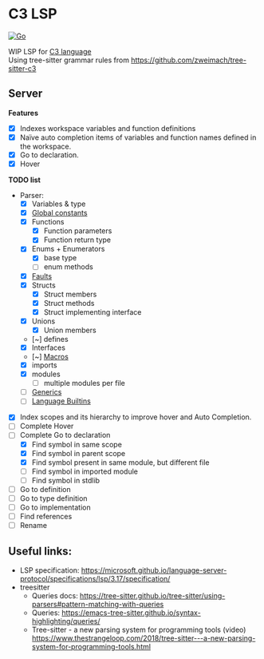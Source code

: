 # C3 LSP
[![Go](https://github.com/pherrymason/c3-lsp/actions/workflows/go.yml/badge.svg)](https://github.com/pherrymason/c3-lsp/actions/workflows/go.yml)

WIP LSP for [C3 language](https://github.com/c3lang/c3c)  
Using tree-sitter grammar rules from https://github.com/zweimach/tree-sitter-c3

## Server
**Features**
- [x] Indexes workspace variables and function definitions
- [x] Naïve auto completion items of variables and function names defined in the workspace.
- [x] Go to declaration.
- [x] Hover

**TODO list**
- Parser:
  - [x] Variables & type
  - [x] [Global constants]()
  - [x] Functions
    - [x] Function parameters
    - [x] Function return type
  - [x] Enums + Enumerators
    - [x] base type 
    - [ ] enum methods
  - [x] [Faults](https://c3-lang.org/references/docs/types/#faults)
  - [x] Structs
    - [x] Struct members
    - [x] Struct methods
    - [x] Struct implementing interface
  - [x] Unions
    - [x] Union members
  - [~] defines
  - [x] Interfaces
  - [~] [Macros](https://c3-lang.org/references/docs/macros/)
  - [x] imports
  - [x] modules
    - [ ] multiple modules per file
  - [ ] [Generics](https://c3-lang.org/references/docs/generics/)
  - [ ] [Language Builtins](https://c3-lang.org/references/docs/builtins/)

- [x] Index scopes and its hierarchy to improve hover and Auto Completion.
- [ ] Complete Hover
- [ ] Complete Go to declaration
  - [x] Find symbol in same scope
  - [x] Find symbol in parent scope
  - [x] Find symbol present in same module, but different file
  - [ ] Find symbol in imported module
  - [ ] Find symbol in stdlib
- [ ] Go to definition
- [ ] Go to type definition
- [ ] Go to implementation
- [ ] Find references
- [ ] Rename

## Useful links:
- LSP specification: https://microsoft.github.io/language-server-protocol/specifications/lsp/3.17/specification/
- treesitter
  - Queries docs: https://tree-sitter.github.io/tree-sitter/using-parsers#pattern-matching-with-queries
  - Queries: https://emacs-tree-sitter.github.io/syntax-highlighting/queries/
  - Tree-sitter - a new parsing system for programming tools (video) https://www.thestrangeloop.com/2018/tree-sitter---a-new-parsing-system-for-programming-tools.html

